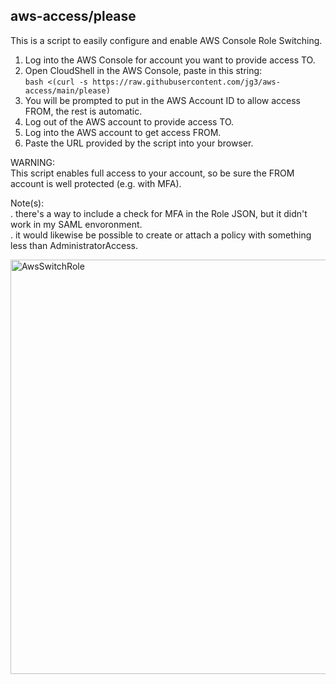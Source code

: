 ## aws-access/please
This is a script to easily configure and enable AWS Console Role Switching.

1. Log into the AWS Console for account you want to provide access TO.
3. Open CloudShell in the AWS Console, paste in this string:  
` bash <(curl -s https://raw.githubusercontent.com/jg3/aws-access/main/please) `
4. You will be prompted to put in the AWS Account ID to allow access FROM, the rest is automatic.
5. Log out of the AWS account to provide access TO.
6. Log into the AWS account to get access FROM.
7. Paste the URL provided by the script into your browser.

WARNING:  
This script enables full access to your account, so be sure the FROM account is well protected (e.g. with MFA).

Note(s):  
. there's a way to include a check for MFA in the Role JSON, but it didn't work in my SAML envoronment.  
. it would likewise be possible to create or attach a policy with something less than AdministratorAccess.

<img width="663" alt="AwsSwitchRole" src="https://github.com/jg3/aws-access/assets/2963153/681eacb7-0e51-4824-ac1a-fb17d23c4b2f">
